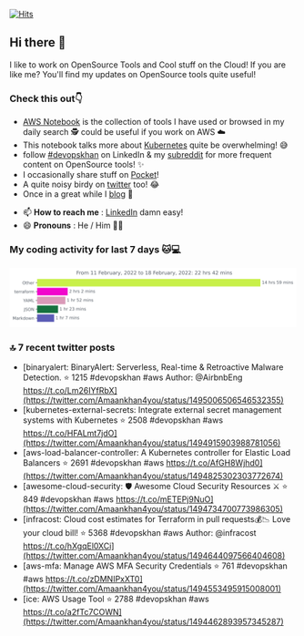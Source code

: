 [![Hits](https://hits.seeyoufarm.com/api/count/incr/badge.svg?url=https%3A%2F%2Fgithub.com%2Fakhan4u%2Fhit-counter&count_bg=%2379C83D&title_bg=%23555555&icon=&icon_color=%23E7E7E7&title=visits&edge_flat=false)](https://hits.seeyoufarm.com)

## Hi there 👋

I like to work on OpenSource Tools and Cool stuff on the Cloud! If you are like me? You'll find my updates on OpenSource tools quite useful!

### Check this out👇

* [AWS Notebook](https://histre.com/public/notebooks/dnllyanu/aws/) is the collection of tools I have used or browsed in my daily search 🕵️ could be useful if you work on AWS ☁️
* This notebook talks more about [Kubernetes](https://histre.com/public/notebooks/6uxdvo3y/kubernetes/) quite be overwhelming! 😅
* follow [#devopskhan](https://www.linkedin.com/feed/hashtag/devopskhan/) on LinkedIn & my [subreddit](https://www.reddit.com/r/devopskhan/) for more frequent content on OpenSource tools! ✨
* I occasionally share stuff on [Pocket](https://getpocket.com/@ej6g8d1dp2829A16a9Tf5d4T6bAMp3d8791rejDe86yem3bm4e14ex4fT4dluk29)!
* A quite noisy birdy on [twitter](https://twitter.com/Amaankhan4you) too! 😂
* Once in a great while I [blog](https://linuxparrot.com/) 😬


- 📫 **How to reach me** : [LinkedIn](https://www.linkedin.com/in/amaan-khan-linux-ninja) damn easy!
- 😄 **Pronouns** : He / Him 🤷‍♂️

### My coding activity for last 7 days 🐱💻

<img src="https://github.com/akhan4u/akhan4u/blob/main/images/stat.svg" alt="Amaan's Wakatime Activity!"/>

### 🔝 7 recent twitter posts
<!-- DEVDOJO:START -->
- [binaryalert: BinaryAlert: Serverless, Real-time &amp; Retroactive Malware Detection.
⭐️ 1215
#devopskhan #aws
Author: @AirbnbEng
https://t.co/Lm26IYfRbX](https://twitter.com/Amaankhan4you/status/1495006506546532355)
- [kubernetes-external-secrets: Integrate external secret management systems with Kubernetes
⭐️ 2508
#devopskhan #aws
https://t.co/HFALmt7jdO](https://twitter.com/Amaankhan4you/status/1494915903988781056)
- [aws-load-balancer-controller: A Kubernetes controller for Elastic Load Balancers
⭐️ 2691
#devopskhan #aws
https://t.co/AfGH8Wjhd0](https://twitter.com/Amaankhan4you/status/1494825302303772674)
- [awesome-cloud-security: 🛡️ Awesome Cloud Security Resources ⚔️
⭐️ 849
#devopskhan #aws
https://t.co/mETEPj9NuO](https://twitter.com/Amaankhan4you/status/1494734700773986305)
- [infracost: Cloud cost estimates for Terraform in pull requests💰📉 Love your cloud bill!
⭐️ 5368
#devopskhan #aws
Author: @infracost
https://t.co/hXgqEl0XCi](https://twitter.com/Amaankhan4you/status/1494644097566404608)
- [aws-mfa: Manage AWS MFA Security Credentials
⭐️ 761
#devopskhan #aws
https://t.co/zDMNIPxXT0](https://twitter.com/Amaankhan4you/status/1494553495915008001)
- [ice: AWS Usage Tool
⭐️ 2788
#devopskhan #aws
https://t.co/a2fTc7COWN](https://twitter.com/Amaankhan4you/status/1494462893957345287)
<!-- DEVDOJO:END -->

<!-- ![Amaan's GitHub stats](https://github-readme-stats.vercel.app/api?username=akhan4u&count_private=true&show_icons=true&hide=contribs) -->
